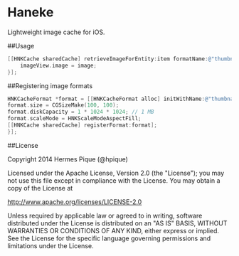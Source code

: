 Haneke
======

Lightweight image cache for iOS.

##Usage

```objective-c
[[HNKCache sharedCache] retrieveImageForEntity:item formatName:@"thumbnail" completionBlock:^(id<HNKCacheEntity> entity, NSString *formatName, UIImage *image) {
    imageView.image = image;
}];
```

##Registering image formats

```objective-c
HNKCacheFormat *format = [[HNKCacheFormat alloc] initWithName:@"thumbnail"];
format.size = CGSizeMake(100, 100);
format.diskCapacity = 1 * 1024 * 1024; // 1 MB
format.scaleMode = HNKScaleModeAspectFill;
[[HNKCache sharedCache] registerFormat:format];
}];
```

##License

 Copyright 2014 Hermes Pique (@hpique)
 
 Licensed under the Apache License, Version 2.0 (the "License");
 you may not use this file except in compliance with the License.
 You may obtain a copy of the License at
 
 http://www.apache.org/licenses/LICENSE-2.0
 
 Unless required by applicable law or agreed to in writing, software
 distributed under the License is distributed on an "AS IS" BASIS,
 WITHOUT WARRANTIES OR CONDITIONS OF ANY KIND, either express or implied.
 See the License for the specific language governing permissions and
 limitations under the License.